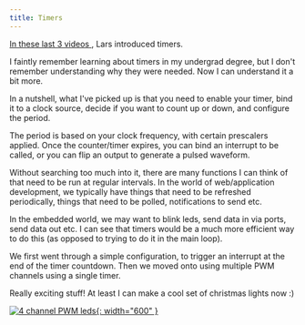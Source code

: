 ```yaml
---
title: Timers
---
```



<a href="https://www.youtube.com/watch?v=ubfZBRW8Onc&list=PLVfOnriB1RjWT_fBzzqsrNaZRPnDgboNI&index=11">In these last 3 videos </a>, Lars introduced timers.

I faintly remember learning about timers in my undergrad degree, but I don't remember understanding why they were needed. Now I can understand it a bit more.

In a nutshell, what I've picked up is that you need to enable your timer, bind it to a clock source, decide if you want to count up or down, and configure the period.

The period is based on your clock frequency, with certain prescalers applied. Once the counter/timer expires, you can bind an interrupt to be called, or you can flip 
an output to generate a pulsed waveform.

Without searching too much into it, there are many functions I can think of that need to be run at regular intervals. In the world of web/application development,
we typically have things that need to be refreshed periodically, things that need to be polled, notifications to send etc. 

In the embedded world, we may want to blink leds, send data in via ports, send data out etc. I can see that timers would be a much more efficient way to do this 
(as opposed to trying to do it in the main loop).

We first went through a simple configuration, to trigger an interrupt at the end of the timer countdown. Then we moved onto using multiple PWM channels using a single timer.

Really exciting stuff! At least I can make a cool set of christmas lights now :) 

[![4 channel PWM leds](/assets/posts/2025-05-21-timers/pwm_leds.gif){: width="600" }](/assets/posts/2025-05-21-timers/pwm_leds.gif)